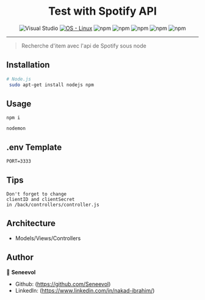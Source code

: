 <h1 align="center">Test with Spotify API</h1>

<div align="center">
 
![Visual Studio](https://img.shields.io/badge/Visual%20Studio-4169E1.svg?style=for-the-badge&logo=visual-studio&logoColor=white&style=social)
[![OS - Linux](https://img.shields.io/badge/OS-Linux-blue?logo=linux&logoColor=white)](https://www.linux.org/ "Go to Linux homepage")
![npm](https://img.shields.io/npm/v/handlebars?color=orange&label=Handlebars&logo=handlebars&logoColor=orange)
![npm](https://img.shields.io/npm/v/node?color=green&label=node&logo=node.js&logoColor=green&style=social)
![npm](https://img.shields.io/npm/v/bootstrap?color=purple&label=bootstrap&logo=bootstrap&logoColor=purple&style=social)
![npm](https://img.shields.io/npm/v/javascript?color=yellow&label=javascript&logo=javascript&logoColor=yellow&style=social)
![npm](https://img.shields.io/npm/v/express?color=yellow&label=express&logo=express&logoColor=yellow)
</div>


------------------

> Recherche d'item avec l'api de Spotify sous node

## Installation

```Bash
# Node.js
 sudo apt-get install nodejs npm
 ```
 
## Usage

```
npm i

nodemon
```

## .env Template

```
PORT=3333
```

## Tips

```
Don't forget to change
clientID and clientSecret
in /back/controllers/controller.js
```

## Architecture

- Models/Views/Controllers

## Author

👤 **Seneevol**

- Github: (https://github.com/Seneevol)
- LinkedIn: (https://www.linkedin.com/in/nakad-ibrahim/)
